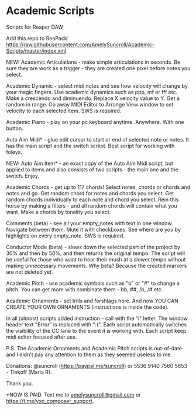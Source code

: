 # Academic Scripts
Scripts for Reaper DAW

Add this repo to ReaPack: https://raw.githubusercontent.com/AmelySuncroll/Academic-Scripts/master/index.xml

NEW! Academic Articulations - make simple articulations in seconds. Be sure they are work as a trigger - they are created one pixel before notes you select.

Academic Dynamic - select midi notes and see how velocity will change by your magic fingers. Use academic dynamics such as ppp, mf or fff etc. Make a crescendo and diminuendo. Replace X velocity value to Y. Get a random in range. Go away MIDI Editor to Arrange View window to set velocity to each selected item. SWS is required.


Academic Piano - play on your pc keyboard anytime. Anywhere. With one button.


Auto Aim Midi* - glue edit cursor to start or end of selected note or notes. It has the main script and the switch scriipt. Best script for working with foleys.


NEW! Auto Aim Item* - an exact copy of the Auto Aim Midi script, but applied to items and also consists of two scripts - the main one and the switch. Enjoy.


Academic Chords - get up to 117 chords! Select notes, chords or chords and notes and go. Get random chord for notes and chords you select. Get random chords individually to each note and chord you select. Rein this horse by making a filters - and all random chords will contain what you want. Make a chords by tonality you select.


Comments (beta) - see all your empty_notes with text in one window. Navigate between them. Mute it with checkboxes. See where are you by highlights on every empty_note. SWS is required.


Conductor Mode (beta) - slows down the selected part of the project by 30% and then by 50%, and then returns the original tempo. The script will be useful for those who want to hear their mush at a slower tempo without making unnecessary movements. Why beta? Because the created markers are not deleted yet. 


Academic Pitch - use academic symbols such as "b" or "#" to change a pitch. You can get more with combinate them - bb, ##, /b, /# etc. 


Academic Ornaments - set trills and forshlags here. And now YOU CAN CREATE YOUR OWN ORNAMENTS (instructions is inside the code).


In all (almost) scripts added instruction - call with the "i" letter. The window header text "Error" is replaced with ":(". Each script automatically switches the visibility of the CC lane to the event it is working with. Each script keep midi editor focused after use.


P.S. The Academic Ornaments and Academic Pitch scripts is out-of-date and I didn't pay any attention to them as they seemed useless to me. 


Donations: @suncroll (https://paypal.me/suncroll) or 5536 9140 7560 5653 - Tinkoff (Maria R).

Thank you.

*NOW IS PAID. Text me to amelysuncroll@gmail.com or https://t.me/yxo_composer_support.

